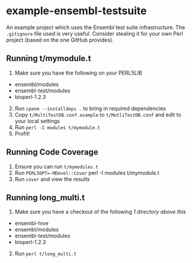 example-ensembl-testsuite
=========================

An example project which uses the Ensembl test suite infrastructure. The `.gitignore` file used is very useful. Consider stealing it for your own Perl project (based on the one GitHub provides).

## Running t/mymodule.t

1. Make sure you have the following on your PERL5LIB
  * ensembl/modules
  * ensembl-test/modules
  * bioperl-1.2.3
2. Run `cpanm --installdeps .` to bring in required dependencies
3. Copy `t/MultiTestDB.conf.example` to `t/MutliTestDB.conf` and edit to your local settings
3. Run `perl -I modules t/mymodule.t`
4. Profit!

## Running Code Coverage

1. Ensure you can run `t/mymodules.t`
2. Run `PERL5OPT=-MDevel::Cover` perl -I modules t/mymodule.t
3. Run `cover` and view the results

## Running long_multi.t

1. Make sure you have a checkout of the following *1 directory above this*
  * ensembl-hive
  * ensembl/modules
  * ensembl-test/modules
  * bioperl-1.2.3
2. Run `perl t/long_multi.t`

